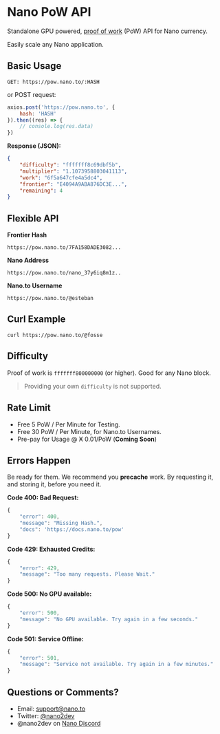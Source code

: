 # Nano PoW API

Standalone GPU powered, [proof of work](https://github.com/nanocurrency/nano-pow) (PoW) API for Nano currency.

Easily scale any Nano application.

## Basic Usage

```
GET: https://pow.nano.to/:HASH
```

or POST request:

```javascript
axios.post('https://pow.nano.to', { 
    hash: 'HASH' 
}).then((res) => {
    // console.log(res.data)
})
```

**Response (JSON):**

```json
{
    "difficulty": "fffffff8c69dbf5b",
    "multiplier": "1.1073958803041113",
    "work": "6f5a647cfe4a5dc4",
    "frontier": "E4094A9ABA876DC3E...",
    "remaining": 4
}
```

## Flexible API

**Frontier Hash**

```text
https://pow.nano.to/7FA158DADE3082...
```

**Nano Address**

```text
https://pow.nano.to/nano_37y6iq8m1z..
```

**Nano.to Username**

```text
https://pow.nano.to/@esteban
```

## Curl Example

```
curl https://pow.nano.to/@fosse
```

## Difficulty

Proof of work is  ```fffffff800000000``` (or higher). Good for any Nano block.

> Providing your own ```difficulty``` is not supported.

## Rate Limit

- Free 5 PoW / Per Minute for Testing.
- Free 30 PoW / Per Minute, for Nano.to Usernames.
- Pre-pay for Usage @ Ӿ 0.01/PoW (**Coming Soon**)

## Errors Happen

Be ready for them. We recommend you **precache** work. By requesting it, and storing it, before you need it.

**Code 400: Bad Request:**

```js
{ 
    "error": 400,  
    "message": "Missing Hash.",
    "docs": 'https://docs.nano.to/pow'
}
```

**Code 429: Exhausted Credits:**

```js
{
    "error": 429,
    "message": "Too many requests. Please Wait."
}
```

**Code 500: No GPU available:**

```js
{
    "error": 500, 
    "message": "No GPU available. Try again in a few seconds."
}
```

**Code 501: Service Offline:**

```js
{
    "error": 501, 
    "message": "Service not available. Try again in a few minutes."
}
```

## Questions or Comments? 

- Email: support@nano.to
- Twitter: [@nano2dev](https://twitter.com/nano2dev)
- @nano2dev on [Nano Discord](https://discord.com/invite/RNAE2R9) 